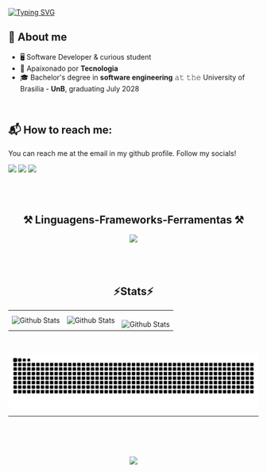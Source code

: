 [![Typing SVG](https://readme-typing-svg.herokuapp.com?font=Roboto+Mono&size=25&duration=3500&pause=200&color=F7E6F5&center=true&width=800&lines=Hi!+I'm+Gabriel+Alexandroni!+👋🏻)](https://git.io/typing-svg)

## 📖 About me
- 🖥 Software Developer & curious student
- 🌟 Apaixonado por **Tecnologia**
- 🎓 Bachelor's degree in **software engineering** 𝚊𝚝 𝚝𝚑𝚎 University of Brasilia - **UnB**, graduating July 2028
<br/>

## 📬 How to reach me:
  You can reach me at the email in my github profile. Follow my socials!
  <div>
    <a href="https://github.com/Alexandroni07">
    <a href="https://www.linkedin.com/in/gabriel-alexandroni/"><img src="https://img.shields.io/badge/LinkedIn-0077B5?style=for-the-badge&logo=linkedin&logoColor=white"></a>
    <a href="mailto:gaalexandroni@gmail.com"><img src="https://img.shields.io/badge/Gmail-D14836?style=for-the-badge&logo=gmail&logoColor=white"></a>
    <a href="https://www.instagram.com/gabriel_alexandroni"><img src="https://img.shields.io/badge/Instagram-E4405F?style=for-the-badge&logo=instagram&logoColor=white"></a>
 
</div>
<br/>
<br/>
<br/>


<h2 align="center" >⚒️ Linguagens-Frameworks-Ferramentas ⚒️</h2>
<div align="center" >
  <img src="https://skillicons.dev/icons?i=java,mongodb,mysql,python,postman,vscode,github,eclipse,git,c,cs,cpp" />
</div>
<br/>
<br/>
<br/>



<h2 align="center" >⚡Stats⚡</h2>
<table>
  <tr>
    <td>
      <img
        align="left"
        src="https://github-readme-stats.vercel.app/api?username=Alexandroni07&show_icons=true&theme=transparent"
        alt="Github Stats"
      />
    </td>
    <td>
      <img
        align="left"
        src="https://github-readme-stats.vercel.app/api/top-langs/?username=Alexandroni07&theme=transparent&hide_border=false&include_all_commits=true&count_private=true&layout=compact"
        alt="Github Stats"
      />
    </td>
    <td>
      <br />
      <img
        align="left"
        src="https://github-readme-streak-stats.herokuapp.com/?user=Alexandroni07&theme=transparent&hide_border=false"
        alt="Github Stats"
      />
    </td>
  </tr>
</table>
<br/>

![Snake animation](https://raw.githubusercontent.com/Alexandroni07/Alexandroni07/output/github-contribution-grid-snake-dark.svg)

--- 
<br/>

<h1 align="center">
<img src="https://readme-typing-svg.herokuapp.com/?font=Righteous&size=35&center=true&vCenter=true&width=500&height=70&duration=4000&lines=Thanks+for+your+Attention!;" />
</h1>
